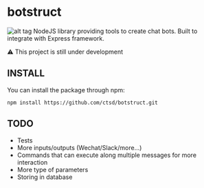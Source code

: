 # botstruct
![alt tag](http://ctsd.github.io/img/botstruct.png)
NodeJS library providing tools to create chat bots. Built to integrate with Express framework.

⚠️ This project is still under development

## INSTALL
You can install the package through npm:
```
npm install https://github.com/ctsd/botstruct.git
```

## TODO
+ Tests
+ More inputs/outputs (Wechat/Slack/more...)
+ Commands that can execute along multiple messages for more interaction
+ More type of parameters
+ Storing in database
